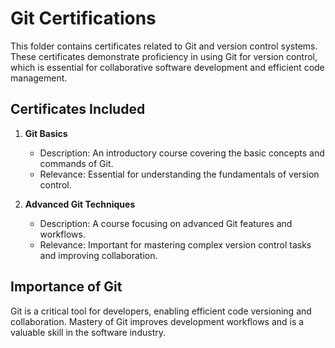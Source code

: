 # Git Certifications

This folder contains certificates related to Git and version control systems. These certificates demonstrate proficiency in using Git for version control, which is essential for collaborative software development and efficient code management.

## Certificates Included

1. **Git Basics**
   - Description: An introductory course covering the basic concepts and commands of Git.
   - Relevance: Essential for understanding the fundamentals of version control.

2. **Advanced Git Techniques**
   - Description: A course focusing on advanced Git features and workflows.
   - Relevance: Important for mastering complex version control tasks and improving collaboration.

## Importance of Git

Git is a critical tool for developers, enabling efficient code versioning and collaboration. Mastery of Git improves development workflows and is a valuable skill in the software industry.
